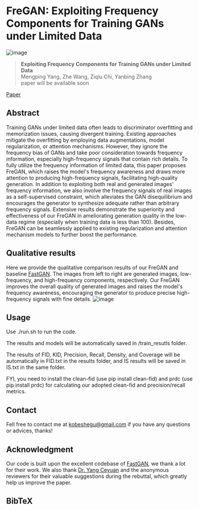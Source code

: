 # FreGAN: Exploiting Frequency Components for Training GANs under Limited Data

![image](./assets/teaser.png)

> **Exploiting Frequency Components for Training GANs under Limited Data** <br>
> Mengping Yang, Zhe Wang, Ziqiu Chi, Yanbing Zhang <br>
> paper will be available soon


[Paper]()

## Abstract 
Training GANs under limited data often leads to discriminator overfitting and memorization issues, causing divergent training. Existing approaches mitigate the overfitting by employing data augmentations, model regularization, or attention mechanisms. However, they ignore the frequency bias of GANs and take poor consideration towards frequency information, especially high-frequency signals that contain rich details. To fully utilize the frequency information of limited data, this paper proposes FreGAN, which raises the model's frequency awareness and draws more attention to producing high-frequency signals, facilitating high-quality generation. In addition to exploiting both real and generated images' frequency information, we also involve the frequency signals of real images as a self-supervised constraint, which alleviates the GAN disequilibrium and encourages the generator to synthesize adequate rather than arbitrary frequency signals. Extensive results demonstrate the superiority and effectiveness of our FreGAN in ameliorating generation quality in the low-data regime (especially when training data is less than 100). Besides, FreGAN can be seamlessly applied to existing regularization and attention mechanism models to further boost the performance.

## Qualitative results
Here we provide the qualitative comparison results of our FreGAN and baseline [FastGAN](https://github.com/odegeasslbc/FastGAN-pytorch).
The images from left to right are generated images, low-frequency, and high-frequency components, respectively.
Our FreGAN improves the overall quality of generated images and raises the model's frequency awareness, encouraging the generator to produce precise high-frequency signals with fine details.
![image](./assets/Visall.png)

## Usage 
Use ./run.sh to run the code.

The results and models will be automatically saved in /train_resutls folder.

The results of FID, KID, Precision, Recall, Density, and Coverage will be automatically in FID.txt in the results folder, and IS results will be saved in IS.txt in the same folder.

FYI, you need to install the clean-fid (use pip install clean-fid) and prdc (use pip install prdc) for calculating our adopted clean-fid and precision/recall metrics.

## Contact
Fell free to contact me at kobeshegu@gmail.com if you have any questions or advices, thanks!

## Acknowledgment
Our code is built upon the excellent codebase of [FastGAN](https://github.com/odegeasslbc/FastGAN-pytorch), we thank a lot for their work.
We also thank [Dr. Yang Ceyuan](https://ceyuan.me/) and the anonymous reviewers for their valuable suggestions during the rebuttal, which greatly help us improve the paper.

## BibTeX
<!-- ```bibtex
@article{yang2022FreGAN,
title   = {FreGAN: Exploiting Frequency Components for Training GANs under Limited Data},
author  = {Yang, Mengping and Wang, Zhe and Chi, Ziqiu and Zhang, Yanbing},
article = {},
year    = {2022} 
}
``` -->


